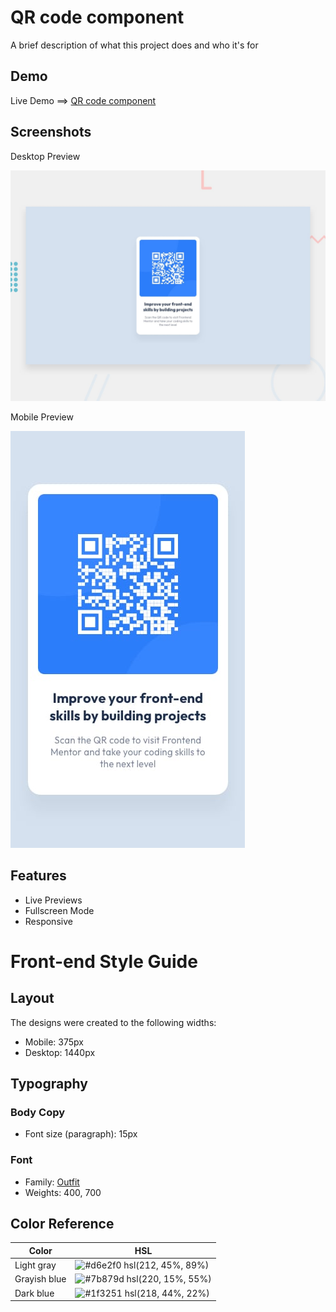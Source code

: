 
# QR code component

A brief description of what this project does and who it's for


## Demo

Live Demo ==> [QR code component](https://basimahmedkhan.github.io/Frontend-Mentors-Projects/QR-Code/)


## Screenshots

Desktop Preview

![Desktop](./design/desktop-preview.jpg)

Mobile Preview

![Mobile](./design/mobile-design.jpg)


## Features

- Live Previews
- Fullscreen Mode
- Responsive

# Front-end Style Guide

## Layout

The designs were created to the following widths:

- Mobile: 375px
- Desktop: 1440px

## Typography

### Body Copy

- Font size (paragraph): 15px

### Font

- Family: [Outfit](https://fonts.google.com/specimen/Outfit)
- Weights: 400, 700

## Color Reference

| Color             | HSL                                                            |
| ----------------- | ------------------------------------------------------------------ |
| Light gray | ![#d6e2f0](https://via.placeholder.com/10/d6e2f0?text=+) hsl(212, 45%, 89%) |
| Grayish blue | ![#7b879d](https://via.placeholder.com/10/7b879d?text=+) hsl(220, 15%, 55%) |
| Dark blue | ![#1f3251](https://via.placeholder.com/10/1f3251?text=+) hsl(218, 44%, 22%) |

